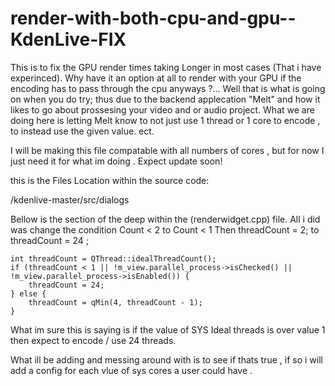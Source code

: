 # render-with-both-cpu-and-gpu--KdenLive-FIX
This is to fix the GPU render times taking Longer in most cases (That i have experinced).
Why have it an option at all to render with your GPU if the encoding has to pass through the cpu anyways ?...
Well that is what is going on when you do try; thus due to the backend applecation "Melt" and how
it likes to go about prossesing your video and or audio project. What we are doing here is 
letting Melt know to not just use 1 thread or 1 core to encode , to instead use the given value. ect. 


I will be making this file compatable with all numbers of cores , but for now I just need 
it for what im doing . Expect update soon!



this is the Files Location within the source code:

/kdenlive-master/src/dialogs





Bellow is the section of the deep within the (renderwidget.cpp) file. All i did was change the condition 
Count < 2    to    Count < 1 
Then
threadCount = 2; to  threadCount = 24 ;


    int threadCount = QThread::idealThreadCount();
    if (threadCount < 1 || !m_view.parallel_process->isChecked() || !m_view.parallel_process->isEnabled()) {
        threadCount = 24;
    } else {
        threadCount = qMin(4, threadCount - 1);
    }


What im sure this is saying is if the value of SYS Ideal threads is over value 1 then expect to encode / use 
24 threads.

What ill be adding and messing around with is to see if thats true , if so i will add a config for each vlue of 
sys cores a user could have .


